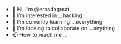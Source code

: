 - 👋 Hi, I’m @erosdagreat
- 👀 I’m interested in ...hacking
- 🌱 I’m currently learning ...everything
- 💞️ I’m looking to collaborate on ...anything
- 📫 How to reach me ...

<!---
erosdagreat/erosdagreat is a ✨ special ✨ repository because its `README.md` (this file) appears on your GitHub profile.
You can click the Preview link to take a look at your changes.
--->
